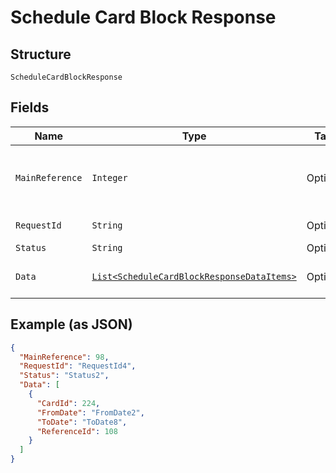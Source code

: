 
# Schedule Card Block Response

## Structure

`ScheduleCardBlockResponse`

## Fields

| Name | Type | Tags | Description | Getter | Setter |
|  --- | --- | --- | --- | --- | --- |
| `MainReference` | `Integer` | Optional | Reference number for tracking the execution of the request.<br>Note: Reference will be empty for status 9006 and 9012 i.e., request for all the cards failed. | Integer getMainReference() | setMainReference(Integer mainReference) |
| `RequestId` | `String` | Optional | API Request ID | String getRequestId() | setRequestId(String requestId) |
| `Status` | `String` | Optional | Overall Status of the API call | String getStatus() | setStatus(String status) |
| `Data` | [`List<ScheduleCardBlockResponseDataItems>`](../../doc/models/schedule-card-block-response-data-items.md) | Optional | List of SubmittedScheduleCardBlockCard entity. | List<ScheduleCardBlockResponseDataItems> getData() | setData(List<ScheduleCardBlockResponseDataItems> data) |

## Example (as JSON)

```json
{
  "MainReference": 98,
  "RequestId": "RequestId4",
  "Status": "Status2",
  "Data": [
    {
      "CardId": 224,
      "FromDate": "FromDate2",
      "ToDate": "ToDate8",
      "ReferenceId": 108
    }
  ]
}
```

